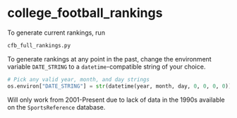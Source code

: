 # college_football_rankings

To generate current rankings, run 

```bash
cfb_full_rankings.py
```

To generate rankings at any point in the past, change the environment variable ```DATE_STRING``` to a ```datetime```-compatible string of your choice.

```python
# Pick any valid year, month, and day strings
os.environ["DATE_STRING"] = str(datetime(year, month, day, 0, 0, 0, 0))
```

Will only work from 2001-Present due to lack of data in the 1990s available on the ```SportsReference``` database.
